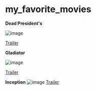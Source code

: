 # my_favorite_movies

 **Dead President's**

  ![image](https://upload.wikimedia.org/wikipedia/en/thumb/5/5e/Dead_presidents.jpg/220px-Dead_presidents.jpg)

  [Trailer](https://youtu.be/P5ieIbInFpg)

   **Gladiator**

   ![image](https://th.bing.com/th/id/OIP.jEqXyMXGhKL_bgJbYmVHogHaLH?w=195&h=293&c=7&r=0&o=5&dpr=1.5&pid=1.7)
   
   [Trailer](https://youtu.be/P5ieIbInFpg)

   **Inception**
    ![image](https://www.google.com/imgres?q=inception&imgurl=https%3A%2F%2Fresizing.flixster.com%2F-XZAfHZM39UwaGJIFWKAE8fS0ak%3D%2Fv3%2Ft%2Fassets%2Fp7825626_p_v8_ae.jpg&imgrefurl=https%3A%2F%2Fwww.rottentomatoes.com%2Fm%2Finception&docid=qijkzioNt6DSSM&tbnid=twpgVXhmWur00M&vet=12ahUKEwj3pOOo9MyHAxXG_skDHQEoGwUQM3oECGMQAA..i&w=960&h=1440&hcb=2&ved=2ahUKEwj3pOOo9MyHAxXG_skDHQEoGwUQM3oECGMQAA)
    [Trailer](https://youtu.be/fTRnWXXDcL4)









